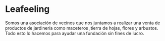 # Leafeeling
Somos una asociación de vecinos que nos juntamos a realizar una venta de productos de jardinería como maceteros ,tierra de hojas, flores y arbustos. Todo esto lo hacemos para ayudar una fundación sin fines de lucro. 